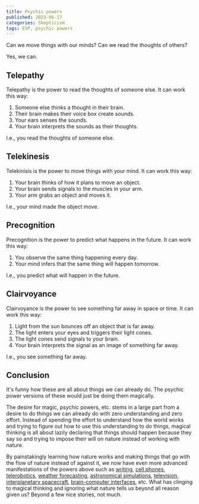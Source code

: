 ```yaml
---
title: Psychic powers
published: 2023-06-17
categories: Skepticism
tags: ESP, psychic powers
---
```


Can we move things with our minds?
Can we read the thoughts of others?

Yes, we can.

<!--more-->

## Telepathy

Telepathy is the power to read the thoughts of someone else.
It can work this way:

1. Someone else thinks a thought in their brain.
1. Their brain makes their voice box create sounds.
1. Your ears senses the sounds.
1. Your brain interprets the sounds as their thoughts.

I.e., you read the thoughts of someone else.

## Telekinesis

Telekinisis is the power to move things with your mind.
It can work this way:

1. Your brain thinks of how it plans to move an object.
1. Your brain sends signals to the muscles in your arm.
1. Your arm grabs an object and moves it.

I.e., your mind made the object move.

## Precognition

Precognition is the power to predict what happens in the future.
It can work this way:

1. You observe the same thing happening every day.
1. Your mind infers that the same thing will happen tomorrow.

I.e., you predict what will happen in the future.

## Clairvoyance

Clairvoyance is the power to see something far away in space or time.
It can work this way:

1. Light from the sun bounces off an object that is far away.
1. The light enters your eyes and triggers their light cones.
1. The light cones send signals to your brain.
1. Your brain interprets the signal as an image of something far away.

I.e., you see something far away.

## Conclusion

It's funny how these are all about things we can already do.
The psychic power versions of these would just be doing them magically.

The desire for magic, psychic powers, etc. stems in a large part from a desire
to do things we can already do with zero understanding and zero effort.
Instead of spending the effort to understand how the world works
and trying to figure out how to use this understanding to do things,
magical thinking is all about lazily declaring that things should happen because they say so
and trying to impose their will on nature instead of working with nature.

By painstakingly learning how nature works and making things that
go with the flow of nature instead of against it, we now have even more
advanced manifestations of the powers above such as [writing], [cell phones],
[telerobotics], [weather forecasting], [astronomical simulations],
[television], [interplanetary spacecraft], [brain-computer interfaces], etc.
What has clinging to magical thinking and
ignoring what nature tells us beyond all reason given us?
Beyond a few nice stories, not much.

[writing]: https://www.britannica.com/topic/writing
[cell phones]: https://www.techopedia.com/definition/2955/mobile-phone
[telerobotics]: https://en.wikipedia.org/wiki/Telerobotics
[weather forecasting]: https://www.britannica.com/science/weather-forecasting
[astronomical simulations]: https://universesandbox.com/
[television]: https://www.britannica.com/technology/television-technology/Electronic-systems
[interplanetary spacecraft]: https://solarsystem.nasa.gov/missions/
[brain-computer interfaces]: https://en.wikipedia.org/wiki/Brain%E2%80%93computer_interface

